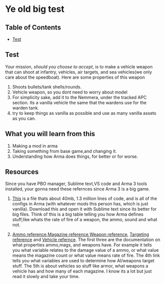# Ye old big test <!-- omit in toc -->

## Table of Contents <!-- omit in toc -->

- [Test](#test)

## Test

Your mission, *should you choose to accept*, is to make a vehicle weapon that can shoot at infantry, vehicles, air targets, and sea vehicles(we only care about the speedboat). Here are some properties of this weapon

1. Shoots bullets/tank shells/rounds.
2. Vehicle weapon, so you dont need to worry about model
3. For simplicity sake, add it to the Nemmera, under the tracked APC section. Its a vanilla vehicle the same that the wardens use for the warden tank.
4. try to keep things as vanilla as possible and use as many vanilla assets as you can.

## What you will learn from this

1. Making a mod in arma
2. Taking something from base game,and changing it.
3. Understanding how Arma does things, for better or for worse.

## Resources

Since you have PBO manager, Sublime text,VS code and Arma 3 tools installed, your gonna need these refernces since Arma 3 is a big game.

1. [This](https://forums.bohemia.net/forums/topic/191737-updated-all-in-one-config-dumps/?do=findComment&comment=3371924) is a file thats about 40mb, 1.3 million lines of code, and is all of the configs in Arma (with whatever mods this person has, which is just vanilla). Download this and open it with Sublime text since its better for big files. Think of this is a big table telling you how Arma defines stuff,like whats the rate of fire of a weapon, the ammo, sound and what not.

2. [Ammo reference](https://community.bistudio.com/wiki/CfgAmmo_Config_Reference),[Magazine reference](https://community.bistudio.com/wiki/CfgMagazines_Config_Reference),[Weapon reference](https://community.bistudio.com/wiki/CfgWeapons_Config_Reference),  [Targeting reference](https://community.bistudio.com/wiki/Arma_3_Targeting_config_reference) and [Vehicle refernce](https://community.bistudio.com/wiki/CfgVehicles_Config_Reference). The first three are the documentation on what properties ammo,mags, and weapons have. For example it tells you what variable relates to the damage value of a ammo, or what value means the magazine count or what value means rate of fire. The 4th link tells you what variables are used to determine how AI/weapons target stuff. The 5th is about vehicles so stuff like armor, what weapons a vehicle has and how many of each magazine. I know its a lot but just read it slowly and take your time.
